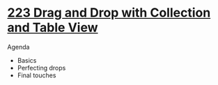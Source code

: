 
# [223 Drag and Drop with Collection and Table View](https://developer.apple.com/videos/play/wwdc2017/223/)




Agenda

* Basics
* Perfecting drops
* Final touches
